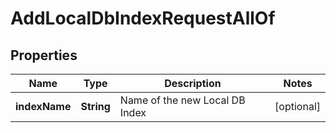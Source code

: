 

# AddLocalDbIndexRequestAllOf


## Properties

| Name | Type | Description | Notes |
|------------ | ------------- | ------------- | -------------|
|**indexName** | **String** | Name of the new Local DB Index |  [optional] |



